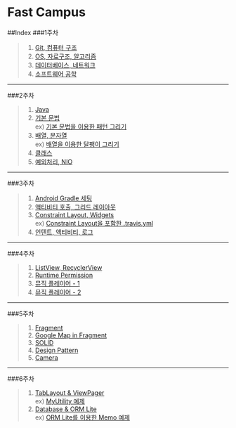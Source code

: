 # Fast Campus

##Index
###1주차
>1.  [Git, 컴퓨터 구조](https://github.com/Ekutz/Fast_Campus_JS/blob/master/170110/README.md)  
>2. [OS, 자료구조, 알고리즘](https://github.com/Ekutz/Fast_Campus_JS/blob/master/170111/README.md)  
>3. [데이터베이스, 네트워크](https://github.com/Ekutz/Fast_Campus_JS/blob/master/170112/README.md)  
>4. [소프트웨어 공학](https://github.com/Ekutz/Fast_Campus_JS/blob/master/170113/README.md)

---
###2주차
>1. [Java](https://github.com/Ekutz/Fast_Campus_JS/blob/master/170116/README.md)  
>2. [기본 문법](https://github.com/Ekutz/Fast_Campus_JS/blob/master/170117/README.md)  
> ex) [기본 문법을 이용한 패턴 그리기](https://github.com/Ekutz/Fast_Campus_JS/blob/master/170119_ex/README.md)
>3. [배열, 문자열](https://github.com/Ekutz/Fast_Campus_JS/blob/master/170118/README.md)  
> ex) [배열을 이용한 달팽이 그리기](https://github.com/Ekutz/Fast_Campus_JS/blob/master/170120_snail/README.md)
>4. [클래스](https://github.com/Ekutz/Fast_Campus_JS/blob/master/170119/README.md)
>5. [예외처리, NIO](https://github.com/Ekutz/Fast_Campus_JS/blob/master/170120/README.md)

--------
###3주차
>1. [Android Gradle 세팅](https://github.com/Ekutz/Fast_Campus_JS/blob/master/170123/README.md)
>2. [액티비티 호출, 그리드 레이아웃](https://github.com/Ekutz/Fast_Campus_JS/blob/master/170124/README.md)
>3. [Constraint Layout, Widgets](https://github.com/Ekutz/Fast_Campus_JS/blob/master/170125/README.md)  
>ex) [Constraint Layout을 포함한 .travis.yml](https://github.com/Ekutz/Fast_Campus_JS/blob/master/170126_travis/README.md)
>4. [인텐트, 액티비티, 로그](https://github.com/Ekutz/Fast_Campus_JS/blob/master/170126/README.md)

--------

###4주차
>1. [ListView, RecyclerView](https://github.com/Ekutz/Fast_Campus_JS/blob/master/170131/README.md)
>2. [Runtime Permission](https://github.com/Ekutz/Fast_Campus_JS/blob/master/170201/README.md)
>3. [뮤직 플레이어 - 1](https://github.com/Ekutz/Fast_Campus_JS/blob/master/170202_MusicPlayer_1/README.md)
>4. [뮤직 플레이어 - 2](https://github.com/Ekutz/Fast_Campus_JS/blob/master/170203_MusicPlayer_2/README.md)

---

###5주차
>1. [Fragment](https://github.com/Ekutz/Fast_Campus_JS/blob/master/170206/README.md)
>2. [Google Map in Fragment](https://github.com/Ekutz/Fast_Campus_JS/blob/master/170207/README.md)
>3. [SOLID](https://github.com/Ekutz/Fast_Campus_JS/blob/master/170208/README.md)
>4. [Design Pattern](https://github.com/Ekutz/Fast_Campus_JS/blob/master/170209/README.md)
>5. [Camera](https://github.com/Ekutz/Fast_Campus_JS/blob/master/170210/README.md)

---

###6주차
>1. [TabLayout & ViewPager](https://github.com/Ekutz/Fast_Campus_JS/blob/master/170213/README.md)  
> ex) [MyUtility 예제](https://github.com/Ekutz/170214_MyUtility)
>2. [Database & ORM Lite](https://github.com/Ekutz/Fast_Campus_JS/blob/master/170215/README.md)  
> ex) [ORM Lite를 이용한 Memo 예제](https://github.com/Ekutz/170216_Memo)